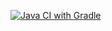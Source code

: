 [![Java CI with Gradle](https://github.com/DariaGoriunova/Selenium/actions/workflows/gradle.yml/badge.svg)](https://github.com/DariaGoriunova/Selenium/actions/workflows/gradle.yml)